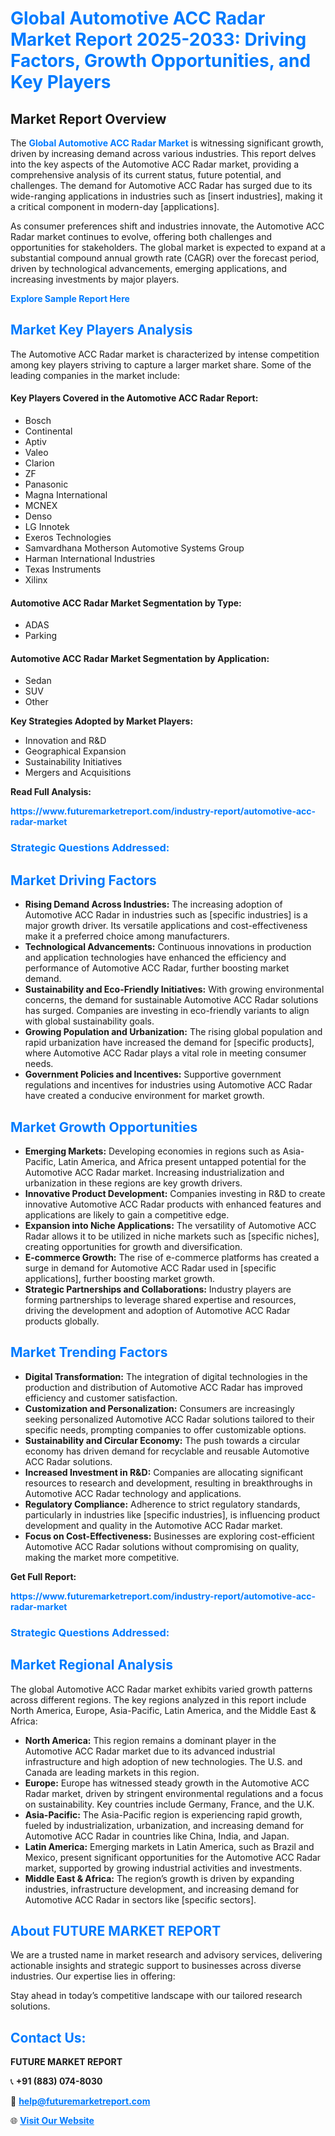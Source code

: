 <h1 style="color: #007BFF;">Global Automotive ACC Radar Market Report 2025-2033: Driving Factors, Growth Opportunities, and Key Players</h1>

<section id="overview">
<h2>Market Report Overview</h2>
<p>The <a href="https://www.futuremarketreport.com/industry-report/automotive-acc-radar-market" style="color: #007BFF; text-decoration: none;"><strong>Global Automotive ACC Radar Market</strong></a> is witnessing significant growth, driven by increasing demand across various industries. This report delves into the key aspects of the Automotive ACC Radar market, providing a comprehensive analysis of its current status, future potential, and challenges. The demand for Automotive ACC Radar has surged due to its wide-ranging applications in industries such as [insert industries], making it a critical component in modern-day [applications].</p>
<p>As consumer preferences shift and industries innovate, the Automotive ACC Radar market continues to evolve, offering both challenges and opportunities for stakeholders. The global market is expected to expand at a substantial compound annual growth rate (CAGR) over the forecast period, driven by technological advancements, emerging applications, and increasing investments by major players.</p>
</section>

<section id="overview">
<p><a href="https://www.futuremarketreport.com/request-sample/reportId=36463" style="color: #007BFF; text-decoration: none;"><strong>Explore Sample Report Here</strong></a></p>
</section>

<section id="key-players">
<h2 style="color: #007BFF;">Market Key Players Analysis</h2>
<p>The Automotive ACC Radar market is characterized by intense competition among key players striving to capture a larger market share. Some of the leading companies in the market include:</p>
<h4>Key Players Covered in the Automotive ACC Radar Report:</h4>
<ul><li>Bosch</li><li>Continental</li><li>Aptiv</li><li>Valeo</li><li>Clarion</li><li>ZF</li><li>Panasonic</li><li>Magna International</li><li>MCNEX</li><li>Denso</li><li>LG Innotek</li><li>Exeros Technologies</li><li>Samvardhana Motherson Automotive Systems Group</li><li>Harman International Industries</li><li>Texas Instruments</li><li>Xilinx</li></ul>
<h4>Automotive ACC Radar Market Segmentation by Type:</h4>
<ul><li>ADAS</li><li>Parking</li></ul>

<h4>Automotive ACC Radar Market Segmentation by Application:</h4>
<ul><li>Sedan</li><li>SUV</li><li>Other</li></ul>
<p><strong>Key Strategies Adopted by Market Players:</strong></p>
<ul>
<li>Innovation and R&D</li>
<li>Geographical Expansion</li>
<li>Sustainability Initiatives</li>
<li>Mergers and Acquisitions</li>
</ul>
</section>

<section>
<p><strong>Read Full Analysis: </strong></p><a href="https://www.futuremarketreport.com/industry-report/automotive-acc-radar-market" style="color: #007BFF; text-decoration: none;"><strong>https://www.futuremarketreport.com/industry-report/automotive-acc-radar-market</strong></a>
<h3 style="color: #007BFF;">Strategic Questions Addressed:</h3>
</section>

<section id="driving-factors">
<h2 style="color: #007BFF;">Market Driving Factors</h2>
<ul>
<li><strong>Rising Demand Across Industries:</strong> The increasing adoption of Automotive ACC Radar in industries such as [specific industries] is a major growth driver. Its versatile applications and cost-effectiveness make it a preferred choice among manufacturers.</li>
<li><strong>Technological Advancements:</strong> Continuous innovations in production and application technologies have enhanced the efficiency and performance of Automotive ACC Radar, further boosting market demand.</li>
<li><strong>Sustainability and Eco-Friendly Initiatives:</strong> With growing environmental concerns, the demand for sustainable Automotive ACC Radar solutions has surged. Companies are investing in eco-friendly variants to align with global sustainability goals.</li>
<li><strong>Growing Population and Urbanization:</strong> The rising global population and rapid urbanization have increased the demand for [specific products], where Automotive ACC Radar plays a vital role in meeting consumer needs.</li>
<li><strong>Government Policies and Incentives:</strong> Supportive government regulations and incentives for industries using Automotive ACC Radar have created a conducive environment for market growth.</li>
</ul>
</section>

<section id="growth-opportunities">
<h2 style="color: #007BFF;">Market Growth Opportunities</h2>
<ul>
<li><strong>Emerging Markets:</strong> Developing economies in regions such as Asia-Pacific, Latin America, and Africa present untapped potential for the Automotive ACC Radar market. Increasing industrialization and urbanization in these regions are key growth drivers.</li>
<li><strong>Innovative Product Development:</strong> Companies investing in R&D to create innovative Automotive ACC Radar products with enhanced features and applications are likely to gain a competitive edge.</li>
<li><strong>Expansion into Niche Applications:</strong> The versatility of Automotive ACC Radar allows it to be utilized in niche markets such as [specific niches], creating opportunities for growth and diversification.</li>
<li><strong>E-commerce Growth:</strong> The rise of e-commerce platforms has created a surge in demand for Automotive ACC Radar used in [specific applications], further boosting market growth.</li>
<li><strong>Strategic Partnerships and Collaborations:</strong> Industry players are forming partnerships to leverage shared expertise and resources, driving the development and adoption of Automotive ACC Radar products globally.</li>
</ul>
</section>

<section id="trending-factors">
<h2 style="color: #007BFF;">Market Trending Factors</h2>
<ul>
<li><strong>Digital Transformation:</strong> The integration of digital technologies in the production and distribution of Automotive ACC Radar has improved efficiency and customer satisfaction.</li>
<li><strong>Customization and Personalization:</strong> Consumers are increasingly seeking personalized Automotive ACC Radar solutions tailored to their specific needs, prompting companies to offer customizable options.</li>
<li><strong>Sustainability and Circular Economy:</strong> The push towards a circular economy has driven demand for recyclable and reusable Automotive ACC Radar solutions.</li>
<li><strong>Increased Investment in R&D:</strong> Companies are allocating significant resources to research and development, resulting in breakthroughs in Automotive ACC Radar technology and applications.</li>
<li><strong>Regulatory Compliance:</strong> Adherence to strict regulatory standards, particularly in industries like [specific industries], is influencing product development and quality in the Automotive ACC Radar market.</li>
<li><strong>Focus on Cost-Effectiveness:</strong> Businesses are exploring cost-efficient Automotive ACC Radar solutions without compromising on quality, making the market more competitive.</li>
</ul>
</section>

<section>
<p><strong>Get Full Report: </strong></p><a href="https://www.futuremarketreport.com/industry-report/automotive-acc-radar-market" style="color: #007BFF; text-decoration: none;"><strong>https://www.futuremarketreport.com/industry-report/automotive-acc-radar-market</strong></a>
<h3 style="color: #007BFF;">Strategic Questions Addressed:</h3>
</section>


<section id="regional-analysis">
<h2 style="color: #007BFF;">Market Regional Analysis</h2>
<p>The global Automotive ACC Radar market exhibits varied growth patterns across different regions. The key regions analyzed in this report include North America, Europe, Asia-Pacific, Latin America, and the Middle East & Africa:</p>
<ul>
<li><strong>North America:</strong> This region remains a dominant player in the Automotive ACC Radar market due to its advanced industrial infrastructure and high adoption of new technologies. The U.S. and Canada are leading markets in this region.</li>
<li><strong>Europe:</strong> Europe has witnessed steady growth in the Automotive ACC Radar market, driven by stringent environmental regulations and a focus on sustainability. Key countries include Germany, France, and the U.K.</li>
<li><strong>Asia-Pacific:</strong> The Asia-Pacific region is experiencing rapid growth, fueled by industrialization, urbanization, and increasing demand for Automotive ACC Radar in countries like China, India, and Japan.</li>
<li><strong>Latin America:</strong> Emerging markets in Latin America, such as Brazil and Mexico, present significant opportunities for the Automotive ACC Radar market, supported by growing industrial activities and investments.</li>
<li><strong>Middle East & Africa:</strong> The region’s growth is driven by expanding industries, infrastructure development, and increasing demand for Automotive ACC Radar in sectors like [specific sectors].</li>
</ul>
</section>

<footer>
<h2 style="color: #007BFF;">About FUTURE MARKET REPORT</h2>
<p>We are a trusted name in market research and advisory services, delivering actionable insights and strategic support to businesses across diverse industries. Our expertise lies in offering:</p>

<p>Stay ahead in today’s competitive landscape with our tailored research solutions.</p>

<h2 style="color: #007BFF;">Contact Us:</h2>
<p><strong>FUTURE MARKET REPORT</strong></p>
<p>📞 <strong>+91 (883) 074-8030</strong></p>
<p>📧 <strong><a href="mailto:help@futuremarketreport.com" style="color: #007BFF;">help@futuremarketreport.com</a></strong></p>
<p>🌐 <strong><a href="https://www.futuremarketreport.com/" style="color: #007BFF;">Visit Our Website</a></strong></p>
</footer>
